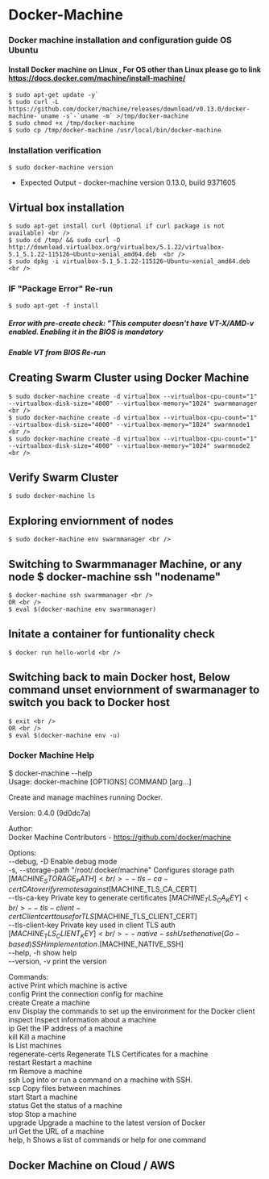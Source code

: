 # Docker-Machine
### Docker machine installation and configuration guide OS Ubuntu

#### Install Docker machine on Linux , For OS other than Linux please go to link https://docs.docker.com/machine/install-machine/

```
$ sudo apt-get update -y` 
$ sudo curl -L https://github.com/docker/machine/releases/download/v0.13.0/docker-machine-`uname -s`-`uname -m` >/tmp/docker-machine 
$ sudo chmod +x /tmp/docker-machine 
$ sudo cp /tmp/docker-machine /usr/local/bin/docker-machine
```
### Installation verification 

```
$ sudo docker-machine version
```
- Expected Output - docker-machine version 0.13.0, build 9371605

## Virtual box installation 
```
$ sudo apt-get install curl (Optional if curl package is not available) <br />
$ sudo cd /tmp/ && sudo curl -O http://download.virtualbox.org/virtualbox/5.1.22/virtualbox-5.1_5.1.22-115126~Ubuntu~xenial_amd64.deb  <br />
$ sudo dpkg -i virtualbox-5.1_5.1.22-115126~Ubuntu~xenial_amd64.deb <br />
```
### IF "Package Error" Re-run 
```
$ sudo apt-get -f install
```
##### Error with pre-create check: "This computer doesn't have VT-X/AMD-v enabled. Enabling it in the BIOS is mandatory
##### Enable VT from BIOS Re-run 

## Creating Swarm Cluster using Docker Machine
```
$ sudo docker-machine create -d virtualbox --virtualbox-cpu-count="1" --virtualbox-disk-size="4000" --virtualbox-memory="1024" swarmmanager <br />
$ sudo docker-machine create -d virtualbox --virtualbox-cpu-count="1" --virtualbox-disk-size="4000" --virtualbox-memory="1024" swarmnode1 <br />
$ sudo docker-machine create -d virtualbox --virtualbox-cpu-count="1" --virtualbox-disk-size="4000" --virtualbox-memory="1024" swarmnode2 <br />
```
## Verify Swarm Cluster
```
$ sudo docker-machine ls 
```
## Exploring enviornment of nodes 
```
$ sudo docker-machine env swarmmanager <br />
```
## Switching to Swarmmanager Machine, or any node $ docker-machine ssh "nodename" 
```
$ docker-machine ssh swarmmanager <br />
OR <br />
$ eval $(docker-machine env swarmmanager)
```
## Initate a container for funtionality check 
```
$ docker run hello-world <br />
```
## Switching back to main Docker host, Below command unset enviornment of swarmanager to switch you back to Docker host
```
$ exit <br />
OR <br />
$ eval $(docker-machine env -u)
```
### Docker Machine Help

$ docker-machine --help <br />
Usage: docker-machine [OPTIONS] COMMAND [arg...] <br />

Create and manage machines running Docker.<br />

Version: 0.4.0 (9d0dc7a)<br />

Author:<br />
  Docker Machine Contributors - <https://github.com/docker/machine><br />

Options:<br />
  --debug, -D                                   Enable debug mode<br />
  -s, --storage-path "/root/.docker/machine"    Configures storage path [$MACHINE_STORAGE_PATH]<br />
  --tls-ca-cert                                 CA to verify remotes against [$MACHINE_TLS_CA_CERT]<br />
  --tls-ca-key                                  Private key to generate certificates [$MACHINE_TLS_CA_KEY]<br />
  --tls-client-cert                             Client cert to use for TLS [$MACHINE_TLS_CLIENT_CERT]<br />
  --tls-client-key                              Private key used in client TLS auth [$MACHINE_TLS_CLIENT_KEY]<br />
  --native-ssh                                  Use the native (Go-based) SSH implementation. [$MACHINE_NATIVE_SSH]<br />
  --help, -h                                    show help<br />
  --version, -v                                 print the version<br />

Commands:<br />
  active                Print which machine is active<br />
  config                Print the connection config for machine<br />
  create                Create a machine<br />
  env                   Display the commands to set up the environment for the Docker client<br />
  inspect               Inspect information about a machine<br />
  ip                    Get the IP address of a machine<br />
  kill                  Kill a machine<br />
  ls                    List machines<br />
  regenerate-certs      Regenerate TLS Certificates for a machine<br />
  restart               Restart a machine<br />
  rm                    Remove a machine<br />
  ssh                   Log into or run a command on a machine with SSH.<br />
  scp                   Copy files between machines<br />
  start                 Start a machine<br />
  status                Get the status of a machine<br />
  stop                  Stop a machine<br />
  upgrade               Upgrade a machine to the latest version of Docker<br />
  url                   Get the URL of a machine<br />
  help, h               Shows a list of commands or help for one command<br />
  
  ## Docker Machine on Cloud / AWS 



